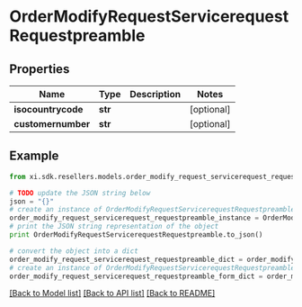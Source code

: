 # OrderModifyRequestServicerequestRequestpreamble


## Properties

Name | Type | Description | Notes
------------ | ------------- | ------------- | -------------
**isocountrycode** | **str** |  | [optional] 
**customernumber** | **str** |  | [optional] 

## Example

```python
from xi.sdk.resellers.models.order_modify_request_servicerequest_requestpreamble import OrderModifyRequestServicerequestRequestpreamble

# TODO update the JSON string below
json = "{}"
# create an instance of OrderModifyRequestServicerequestRequestpreamble from a JSON string
order_modify_request_servicerequest_requestpreamble_instance = OrderModifyRequestServicerequestRequestpreamble.from_json(json)
# print the JSON string representation of the object
print OrderModifyRequestServicerequestRequestpreamble.to_json()

# convert the object into a dict
order_modify_request_servicerequest_requestpreamble_dict = order_modify_request_servicerequest_requestpreamble_instance.to_dict()
# create an instance of OrderModifyRequestServicerequestRequestpreamble from a dict
order_modify_request_servicerequest_requestpreamble_form_dict = order_modify_request_servicerequest_requestpreamble.from_dict(order_modify_request_servicerequest_requestpreamble_dict)
```
[[Back to Model list]](../README.md#documentation-for-models) [[Back to API list]](../README.md#documentation-for-api-endpoints) [[Back to README]](../README.md)


